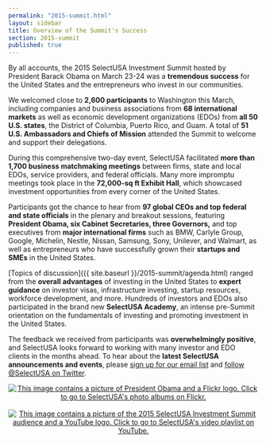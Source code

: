 ```yaml
---
permalink: "2015-summit.html"
layout: sidebar
title: Overview of the Summit's Success
section: 2015-summit
published: true
---
```


By all accounts, the 2015 SelectUSA Investment Summit hosted by President Barack Obama on March 23-24 was a **tremendous success** for the United States and the entrepreneurs who invest in our communities.

We welcomed close to **2,600 participants** to Washington this March, including companies and business associations from **68 international markets** as well as economic development organizations (EDOs) from **all 50 U.S. states**, the District of Columbia, Puerto Rico, and Guam. A total of **51 U.S. Ambassadors and Chiefs of Mission** attended the Summit to welcome and support their delegations.

During this comprehensive two-day event, SelectUSA facilitated **more than 1,700 business matchmaking meetings** between firms, state and local EDOs, service providers, and federal officials. Many more impromptu meetings took place in the **72,000-sq ft Exhibit Hall**, which showcased investment opportunities from every corner of the United States.

Participants got the chance to hear from **97 global CEOs and top federal and state officials** in the plenary and breakout sessions, featuring **President Obama, six Cabinet Secretaries, three Governors,** and top executives from **major international firms** such as BMW, Carlyle Group, Google, Michelin, Nestle, Nissan, Samsung, Sony, Unilever, and Walmart, as well as entrepreneurs who have successfully grown their **startups and SMEs** in the United States.

[Topics of discussion]({{ site.baseurl }}/2015-summit/agenda.html) ranged from the **overall advantages** of investing in the United States to **expert guidance** on investor visas, infrastructure investing, startup resources, workforce development, and more. Hundreds of investors and EDOs also participated in the brand new **SelectUSA Academy**, an intense pre-Summit orientation on the fundamentals of investing and promoting investment in the United States.

The feedback we received from participants was **overwhelmingly positive**, and SelectUSA looks forward to working with many investor and EDO clients in the months ahead. To hear about the **latest SelectUSA announcements and events**, please [sign up for our email list](http://selectusa.commerce.gov/contact-us.html) and [follow @SelectUSA on Twitter](https://twitter.com/SelectUSA).

<center>
<a href=http://www.flickr.com/photos/selectusa/sets>
<img src="{{ site.baseurl }}/images/summit_flickr_banner.png" alt="This image contains a picture of President Obama and a Flickr logo. Click to go to SelectUSA's photo albums on Flickr.">
</a>
<br/><br/>
<a href=https://www.youtube.com/playlist?list=PLDkhCtEnKilYTHaMOeALEbkuuM0x17V0p>
<img src="{{ site.baseurl }}/images/summit_youtube_banner.png" alt="This image contains a picture of the 2015 SelectUSA Investment Summit audience and a YouTube logo. Click to go to SelectUSA's video playlist on YouTube.">
</a>
</center>
<Br/>
